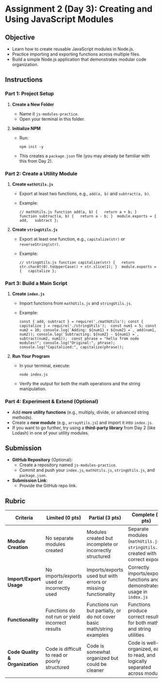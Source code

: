 # Assignment 2 (Day 3): Creating and Using JavaScript Modules

## Objective

- Learn how to create reusable JavaScript modules in Node.js.
- Practice importing and exporting functions across multiple files.
- Build a simple Node.js application that demonstrates modular code organization.

## Instructions

### Part 1: Project Setup

1. **Create a New Folder**
   - Name it `js-modules-practice`.
   - Open your terminal in this folder.
2. **Initialize NPM**

   - Run:

     `npm init -y`

   - This creates a `package.json` file (you may already be familiar with this from Day 2).

### Part 2: Create a Utility Module

1. **Create `mathUtils.js`**

   - Export at least two functions, e.g., `add(a, b)` and `subtract(a, b)`.
   - Example:

     `// mathUtils.js function add(a, b) {   return a + b; }  function subtract(a, b) {   return a - b; }  module.exports = {   add,   subtract };`

2. **Create `stringUtils.js`**

   - Export at least one function, e.g., `capitalize(str)` or `reverseString(str)`.
   - Example:


     `// stringUtils.js function capitalize(str) {   return str.charAt(0).toUpperCase() + str.slice(1); }  module.exports = {   capitalize };`

### Part 3: Build a Main Script

1. **Create `index.js`**

   - Import functions from `mathUtils.js` and `stringUtils.js`.
   - Example:


     `` const { add, subtract } = require('./mathUtils'); const { capitalize } = require('./stringUtils');  const num1 = 5; const num2 = 10; console.log(`Adding: ${num1} + ${num2} =`, add(num1, num2)); console.log(`Subtracting: ${num2} - ${num1} =`, subtract(num2, num1));  const phrase = "hello from node modules!"; console.log("Original:", phrase); console.log("Capitalized:", capitalize(phrase)); ``

2. **Run Your Program**

   - In your terminal, execute:

     `node index.js`

   - Verify the output for both the math operations and the string manipulation.

### Part 4: Experiment & Extend (Optional)

- Add **more utility functions** (e.g., multiply, divide, or advanced string methods).
- Create a **new module** (e.g., `arrayUtils.js`) and import it into `index.js`.
- If you want to go further, try using a **third-party library** from Day 2 (like Lodash) in one of your utility modules.

## Submission

- **GitHub Repository** (Optional):
  - Create a repository named `js-modules-practice`.
  - Commit and push your `index.js`, `mathUtils.js`, `stringUtils.js`, and `package.json`.
- **Submission Link**:
  - Provide the GitHub repo link.

## Rubric

| Criteria                        | Limited (0 pts)                                 | Partial (3 pts)                                                         | Complete (5 pts)                                                                 |
| ------------------------------- | ----------------------------------------------- | ----------------------------------------------------------------------- | -------------------------------------------------------------------------------- |
| **Module Creation**             | No separate modules created                     | Modules created but incomplete or incorrectly structured                | Separate modules (`mathUtils.js`, `stringUtils.js`) created with correct exports |
| **Import/Export Usage**         | No imports/exports used or incorrectly used     | Imports/exports used but with errors or missing functionality           | Correctly imports/exports functions and demonstrates usage in `index.js`         |
| **Functionality**               | Functions do not run or yield incorrect results | Functions run but partially, or do not cover basic math/string examples | Functions produce correct results for both math and string utilities             |
| **Code Quality & Organization** | Code is difficult to read or poorly structured  | Code is somewhat organized but could be cleaner                         | Code is well-organized, easy to read, and logically separated across modules     |
